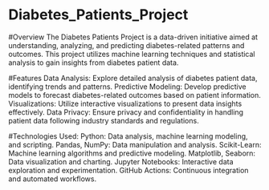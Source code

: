 # Diabetes_Patients_Project

#Overview
The Diabetes Patients Project is a data-driven initiative aimed at understanding, analyzing, and predicting diabetes-related patterns and outcomes. This project utilizes machine learning techniques and statistical analysis to gain insights from diabetes patient data.

#Features
Data Analysis: Explore detailed analysis of diabetes patient data, identifying trends and patterns.
Predictive Modeling: Develop predictive models to forecast diabetes-related outcomes based on patient information.
Visualizations: Utilize interactive visualizations to present data insights effectively.
Data Privacy: Ensure privacy and confidentiality in handling patient data following industry standards and regulations.

#Technologies Used:
Python: Data analysis, machine learning modeling, and scripting.
Pandas, NumPy: Data manipulation and analysis.
Scikit-Learn: Machine learning algorithms and predictive modeling.
Matplotlib, Seaborn: Data visualization and charting.
Jupyter Notebooks: Interactive data exploration and experimentation.
GitHub Actions: Continuous integration and automated workflows.

